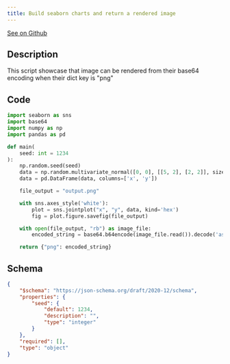 ```yaml
---
title: Build seaborn charts and return a rendered image
---
```


[See on Github](https://github.com/windmill-labs/windmill/blob/main/starter/scripts/u/bot/return_chart_as_image.py)

## Description

This script showcase that image can be rendered from their base64 encoding when their dict key is "png"

## Code

```python
import seaborn as sns
import base64
import numpy as np
import pandas as pd

def main(
    seed: int = 1234
):
    np.random.seed(seed)
    data = np.random.multivariate_normal([0, 0], [[5, 2], [2, 2]], size=2000)
    data = pd.DataFrame(data, columns=['x', 'y'])

    file_output = "output.png"

    with sns.axes_style('white'):
        plot = sns.jointplot("x", "y", data, kind='hex')
        fig = plot.figure.savefig(file_output)

    with open(file_output, "rb") as image_file:
        encoded_string = base64.b64encode(image_file.read()).decode('ascii')

    return {"png": encoded_string}
```

## Schema

```json
{
    "$schema": "https://json-schema.org/draft/2020-12/schema",
    "properties": {
        "seed": {
            "default": 1234,
            "description": "",
            "type": "integer"
        }
    },
    "required": [],
    "type": "object"
}
```

